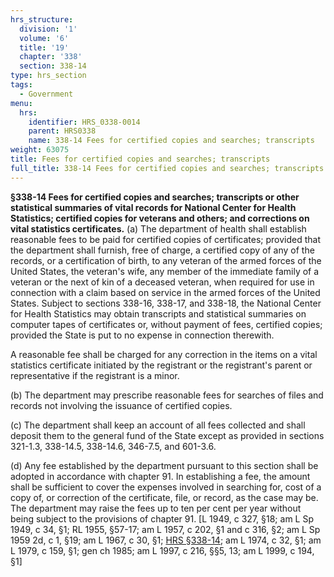 ```yaml
---
hrs_structure:
  division: '1'
  volume: '6'
  title: '19'
  chapter: '338'
  section: 338-14
type: hrs_section
tags:
  - Government
menu:
  hrs:
    identifier: HRS_0338-0014
    parent: HRS0338
    name: 338-14 Fees for certified copies and searches; transcripts
weight: 63075
title: Fees for certified copies and searches; transcripts
full_title: 338-14 Fees for certified copies and searches; transcripts
---
```

**§338-14 Fees for certified copies and searches; transcripts or other statistical summaries of vital records for National Center for Health Statistics; certified copies for veterans and others; and corrections on vital statistics certificates.** (a) The department of health shall establish reasonable fees to be paid for certified copies of certificates; provided that the department shall furnish, free of charge, a certified copy of any of the records, or a certification of birth, to any veteran of the armed forces of the United States, the veteran's wife, any member of the immediate family of a veteran or the next of kin of a deceased veteran, when required for use in connection with a claim based on service in the armed forces of the United States. Subject to sections 338-16, 338-17, and 338-18, the National Center for Health Statistics may obtain transcripts and statistical summaries on computer tapes of certificates or, without payment of fees, certified copies; provided the State is put to no expense in connection therewith.

A reasonable fee shall be charged for any correction in the items on a vital statistics certificate initiated by the registrant or the registrant's parent or representative if the registrant is a minor.

(b) The department may prescribe reasonable fees for searches of files and records not involving the issuance of certified copies.

(c) The department shall keep an account of all fees collected and shall deposit them to the general fund of the State except as provided in sections 321-1.3, 338-14.5, 338-14.6, 346-7.5, and 601-3.6.

(d) Any fee established by the department pursuant to this section shall be adopted in accordance with chapter 91\. In establishing a fee, the amount shall be sufficient to cover the expenses involved in searching for, cost of a copy of, or correction of the certificate, file, or record, as the case may be. The department may raise the fees up to ten per cent per year without being subject to the provisions of chapter 91\. [L 1949, c 327, §18; am L Sp 1949, c 34, §1; RL 1955, §57-17; am L 1957, c 202, §1 and c 316, §2; am L Sp 1959 2d, c 1, §19; am L 1967, c 30, §1; [HRS §338-14](/title-19/chapter-338/section-338-14/); am L 1974, c 32, §1; am L 1979, c 159, §1; gen ch 1985; am L 1997, c 216, §§5, 13; am L 1999, c 194, §1]